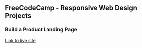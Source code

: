## FreeCodeCamp - Responsive Web Design Projects 
### Build a Product Landing Page

[Link to live site](https://fcc-product-landing-page-mwptje.netlify.com/)

